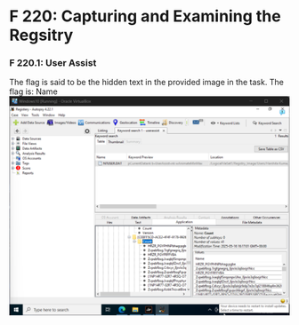 # F 220: Capturing and Examining the Regsitry 

### F 220.1: User Assist
The flag is said to be the hidden text in the provided image in the task. The flag is: Name
![Flag-value](5.1.png)
